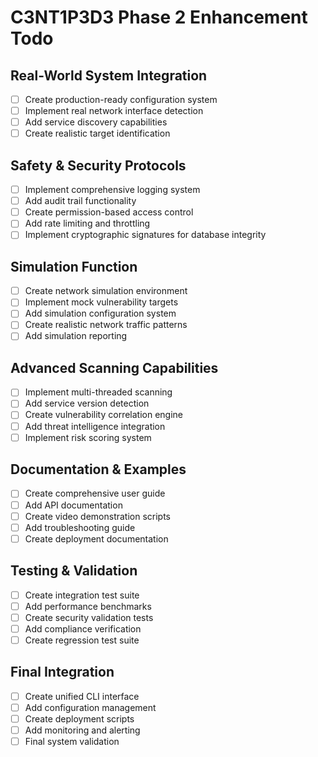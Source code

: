 # C3NT1P3D3 Phase 2 Enhancement Todo

## Real-World System Integration
- [ ] Create production-ready configuration system
- [ ] Implement real network interface detection
- [ ] Add service discovery capabilities
- [ ] Create realistic target identification

## Safety & Security Protocols
- [ ] Implement comprehensive logging system
- [ ] Add audit trail functionality
- [ ] Create permission-based access control
- [ ] Add rate limiting and throttling
- [ ] Implement cryptographic signatures for database integrity

## Simulation Function
- [ ] Create network simulation environment
- [ ] Implement mock vulnerability targets
- [ ] Add simulation configuration system
- [ ] Create realistic network traffic patterns
- [ ] Add simulation reporting

## Advanced Scanning Capabilities
- [ ] Implement multi-threaded scanning
- [ ] Add service version detection
- [ ] Create vulnerability correlation engine
- [ ] Add threat intelligence integration
- [ ] Implement risk scoring system

## Documentation & Examples
- [ ] Create comprehensive user guide
- [ ] Add API documentation
- [ ] Create video demonstration scripts
- [ ] Add troubleshooting guide
- [ ] Create deployment documentation

## Testing & Validation
- [ ] Create integration test suite
- [ ] Add performance benchmarks
- [ ] Create security validation tests
- [ ] Add compliance verification
- [ ] Create regression test suite

## Final Integration
- [ ] Create unified CLI interface
- [ ] Add configuration management
- [ ] Create deployment scripts
- [ ] Add monitoring and alerting
- [ ] Final system validation